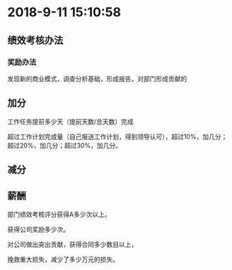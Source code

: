 
# 2018-9-11 15:10:58

## 绩效考核办法

### 奖励办法

发现新的商业模式，调查分析基础，形成报告，对部门形成贡献的
























## 加分

工作任务提前多少天（提前天数/总天数）完成

超过工作计划完成量（自己报送工作计划，得到领导认可），超过10%，加几分；超过20%，加几分；超过30%，加几分。






## 减分

##  薪酬

部门绩效考核评分获得A多少次以上。

获得公司奖励多少次。

对公司做出突出贡献，获得合同多少数目以上，

挽救重大损失，减少了多少万元的损失。



<!--stackedit_data:
eyJoaXN0b3J5IjpbLTE4NzU4NjE0MTEsNzg1NTM2MDI3XX0=
-->